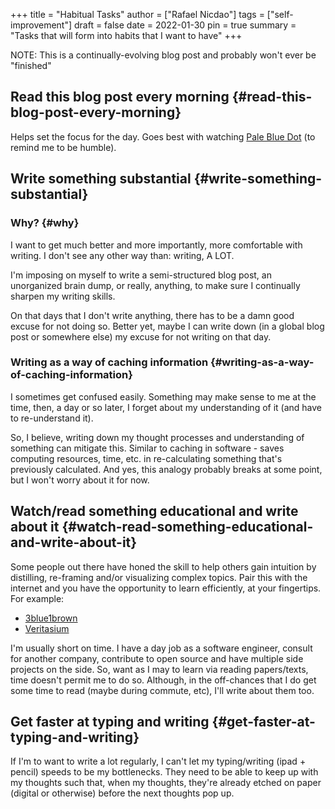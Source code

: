 +++
title = "Habitual Tasks"
author = ["Rafael Nicdao"]
tags = ["self-improvement"]
draft = false
date = 2022-01-30
pin = true
summary = "Tasks that will form into habits that I want to have"
+++

NOTE: This is a continually-evolving blog post and probably won't ever be "finished"


## Read this blog post every morning {#read-this-blog-post-every-morning}

Helps set the focus for the day. Goes best with watching [Pale Blue Dot](https://www.youtube.com/watch?v=wupToqz1e2g) (to remind me to be humble).


## Write something substantial {#write-something-substantial}


### Why? {#why}

I want to get much better and more importantly, more comfortable with writing. I don't see any other way than: writing, A LOT.

I'm imposing on myself to write a semi-structured blog post, an unorganized brain dump, or really, anything, to make sure I continually sharpen my writing skills.

On that days that I don't write anything, there has to be a damn good excuse for not doing so. Better yet, maybe I can write down (in a global blog post or somewhere else) my excuse for not writing on that day.


### Writing as a way of caching information {#writing-as-a-way-of-caching-information}

I sometimes get confused easily. Something may make sense to me at the time, then, a day or so later, I forget about my understanding of it (and have to re-understand it).

So, I believe, writing down my thought processes and understanding of something can mitigate this. Similar to caching in software - saves computing resources, time, etc. in re-calculating something that's previously calculated.
And yes, this analogy probably breaks at some point, but I won't worry about it for now.


## Watch/read something educational and write about it {#watch-read-something-educational-and-write-about-it}

Some people out there have honed the skill to help others gain intuition by distilling, re-framing and/or visualizing complex topics. Pair this with the internet and you have the opportunity to learn efficiently, at your fingertips. For example:

-   [3blue1brown](https://www.youtube.com/c/3blue1brown)
-   [Veritasium](https://www.youtube.com/c/veritasium)

I'm usually short on time. I have a day job as a software engineer, consult for another company, contribute to open source and have multiple side projects on the side. So, want as I may to learn via reading papers/texts, time doesn't permit me to do so. Although, in the off-chances that I do get some time to read (maybe during commute, etc), I'll write about them too.


## Get faster at typing and writing {#get-faster-at-typing-and-writing}

If I'm to want to write a lot regularly, I can't let my typing/writing (ipad + pencil) speeds to be my bottlenecks. They need to be able to keep up with my thoughts such that, when my thoughts, they're already etched on paper (digital or otherwise) before the next thoughts pop up.
